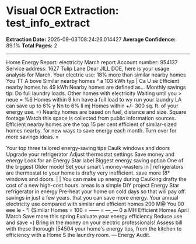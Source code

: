 # Visual OCR Extraction: test_info_extract

**Extraction Date:** 2025-09-03T08:24:26.014427
**Average Confidence:** 89.1%
**Total Pages:** 2

---

Home Energy Report: electricity March report Account number: 954137 Service address: 1627 Tulip Lane Dear JILL DOE, here is your usage analysis for March. Your electric use: 18% more than similar nearby homes You TT A bove Similar nearby homes ° a 103 kWh typ | Ca U se Efficient nearby homes hs 49 kWh Nearby homes are defined as... Monthly savings tip: Do full laundry loads. Other homes with electricity Waiting until you > neue = %6 Homes within 9 km have a full load to wy run your laundry LA can save up to 6% y Nn to 6% li mj Homes within +/- 300 sq. ft. of your energy use. =) Nearby homes are based on fuel, distance and size. Square footage Watch this space is collected from public information sources. Efficient nearby homes are the top 15 per cent efficient of similar-sized homes nearby. for new ways to save energy each month. Turn over for more savings ideas. »

Your top three tailored energy-saving tips Caulk windows and doors Upgrade your refrigerator Adjust thermostat settings Save money and energy Look for an Energy Star label Biggest energy saving option One of the biggest Older model Set your smart \ money-wasters in | refrigerators are thermostat to your home is drafty very inefficient. save more (8° windows and doors. | | You can make up energy during Caulking drafty the cost of a new high-cost hours. areas is a simple DIY project Energy Star refrigerator in energy Pre-heat your home on cold days so that will pay off. savings in just a few years. that you can save more energy. Your annual electricity use compared with similar and efficient homes 200 M@ You 00 eee Ie - “i {Similar Homes = 100 = —— = —_— 0 a MH Efficient Homes April March Save more this spring Evaluate your energy efficiency Reduce use and save =) Bring in the money on your electric professionals! Assess bill with these thorough (54504 your home's energy tips, from the kitchen to efficiency with a Home S the laundry room. — Energy Audit.